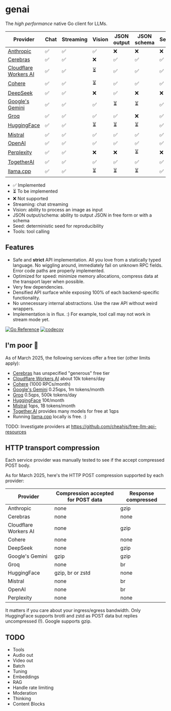 # genai

The _high performance_ native Go client for LLMs.

| Provider                                                    | Chat | Streaming | Vision | JSON output | JSON schema | Seed | Tools |
| ----------------------------------------------------------- | ---- | --------- | ------ | ----------- | ----------- | ---- | ----- |
| [Anthropic](https://console.anthropic.com/settings/billing) | ✅   | ✅        | ✅     | ❌          | ❌          | ❌   | ✅    |
| [Cerebras](https://cloud.cerebras.ai)                       | ✅   | ✅        | ❌     | ✅          | ✅          | ✅   | ✅    |
| [Cloudflare Workers AI](https://dash.cloudflare.com)        | ✅   | ✅        | ⏳     | ✅          | ✅          | ✅   | ✅    |
| [Cohere](https://dashboard.cohere.com/billing)              | ✅   | ✅        | ⏳     | ✅          | ✅          | ✅   | ✅    |
| [DeepSeek](https://platform.deepseek.com)                   | ✅   | ✅        | ❌     | ✅          | ❌          | ❌   | ✅    |
| [Google's Gemini](http://aistudio.google.com)               | ✅   | ✅        | ✅     | ⏳          | ⏳          | ✅   | ⏳    |
| [Groq](https://console.groq.com/dashboard/usage)            | ✅   | ✅        | ✅     | ✅          | ❌          | ✅   | ✅    |
| [HuggingFace](https://huggingface.co/settings)              | ✅   | ✅        | ⏳     | ⏳          | ⏳          | ✅   | ✅    |
| [Mistral](https://console.mistral.ai/usage)                 | ✅   | ✅        | ✅     | ✅          | ✅          | ✅   | ✅    |
| [OpenAI](https://platform.openai.com/usage)                 | ✅   | ✅        | ✅     | ✅          | ✅          | ✅   | ✅    |
| [Perplexity](https://www.perplexity.ai/settings/api)        | ✅   | ✅        | ❌     | ❌          | ⏳          | ❌   | ❌    |
| [TogetherAI](https://api.together.ai/settings/billing)      | ✅   | ✅        | ✅     | ✅          | ✅          | ✅   | ✅    |
| [llama.cpp](https://github.com/ggml-org/llama.cpp)          | ✅   | ✅        | ⏳     | ⏳          | ⏳          | ✅   | ⏳    |

- ✅ Implemented
- ⏳ To be implemented
- ❌ Not supported
- Streaming: chat streaming
- Vision: ability to process an image as input
- JSON output/schema: ability to output JSON in free form or with a schema
- Seed: deterministic seed for reproducibility
- Tools: tool calling

## Features

- Safe and **strict** API implementation. All you love from a statically typed
  language. No wiggling around, immediately fail on unknown RPC fields. Error
  code paths are properly implemented.
- Optimized for speed: minimize memory allocations, compress data at the transport layer when possible.
- Very few dependencies.
- Densified API surface while exposing 100% of each backend-specific functionality.
- No unnecessary internal abstractions. Use the raw API without weird wrappers.
- Implementation is in flux. :) For example, tool call may not work in stream mode yet.

[![Go Reference](https://pkg.go.dev/badge/github.com/maruel/genai/.svg)](https://pkg.go.dev/github.com/maruel/genai/)
[![codecov](https://codecov.io/gh/maruel/genai/graph/badge.svg?token=VLBH363B6N)](https://codecov.io/gh/maruel/genai)


## I'm poor 💸

As of March 2025, the following services offer a free tier (other limits
apply):

- [Cerebras](https://cerebras.ai/inference) has unspecified "generous" free tier
- [Cloudflare Workers AI](https://developers.cloudflare.com/workers-ai/platform/pricing/) about 10k tokens/day
- [Cohere](https://docs.cohere.com/docs/rate-limits) (1000 RPCs/month)
- [Google's Gemini](https://ai.google.dev/gemini-api/docs/rate-limits) 0.25qps, 1m tokens/month
- [Groq](https://console.groq.com/docs/rate-limits) 0.5qps, 500k tokens/day
- [HuggingFace](https://huggingface.co/docs/api-inference/pricing) 10¢/month
- [Mistral](https://help.mistral.ai/en/articles/225174-what-are-the-limits-of-the-free-tier) 1qps, 1B tokens/month
- [Together.AI](https://api.together.ai/settings/plans) provides many models for free at 1qps
- Running [llama.cpp](https://github.com/ggml-org/llama.cpp) locally is free. :)

TODO: Investigate providers at https://github.com/cheahjs/free-llm-api-resources

## HTTP transport compression

Each service provider was manually tested to see if the accept compressed POST body.

As for March 2025, here's the HTTP POST compression supported by each provider:

| Provider    | Compression accepted for POST data | Response compressed |
| ----------- | ---------------------------------- | ------------------- |
| Anthropic   | none                               | gzip                |
| Cerebras    | none                               | none                |
| Cloudflare Workers AI | none                     | gzip                |
| Cohere      | none                               | none                |
| DeepSeek    | none                               | gzip                |
| Google's Gemini | gzip                           | gzip                |
| Groq        | none                               | br                  |
| HuggingFace | gzip, br or zstd                   | none                |
| Mistral     | none                               | br                  |
| OpenAI      | none                               | br                  |
| Perplexity  | none                               | none                |

It matters if you care about your ingress/egress bandwidth. Only HuggingFace
supports brotli and zstd as POST data but replies uncompressed (!). Google
supports gzip.


## TODO

- Tools
- Audio out
- Video out
- Batch
- Tuning
- Embeddings
- RAG
- Handle rate limiting
- Moderation
- Thinking
- Content Blocks
